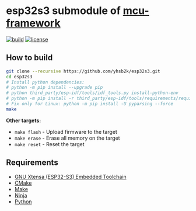 # esp32s3 submodule of [mcu-framework](https://github.com/yhsb2k/mcu-framework)

[![build](https://github.com/yhsb2k/esp32s3/workflows/build/badge.svg)](https://github.com/yhsb2k/esp32s3/actions?workflow=build)
[![license](https://img.shields.io/github/license/yhsb2k/esp32s3?color=blue)](https://github.com/yhsb2k/esp32s3/blob/master/LICENSE)

## How to build
```bash
git clone --recursive https://github.com/yhsb2k/esp32s3.git
cd esp32s3
# Install python dependencies:
# python -m pip install --upgrade pip
# python third_party/esp-idf/tools/idf_tools.py install-python-env
# python -m pip install -r third_party/esp-idf/tools/requirements/requirements.core.txt
# Fix only for Linux: python -m pip install -U pyparsing --force
make
```
**Other targets:**
* `make flash` - Upload firmware to the target
* `make erase` - Erase all memory on the target
* `make reset` - Reset the target

## Requirements
* [GNU Xtensa (ESP32-S3) Embedded Toolchain](https://docs.espressif.com/projects/esp-idf/en/latest/esp32/api-guides/tools/idf-tools.html#xtensa-esp32s3-elf)
* [CMake](https://cmake.org/download)
* [Make](https://winlibs.com)
* [Ninja](https://ninja-build.org)
* [Python](https://www.python.org/downloads)
